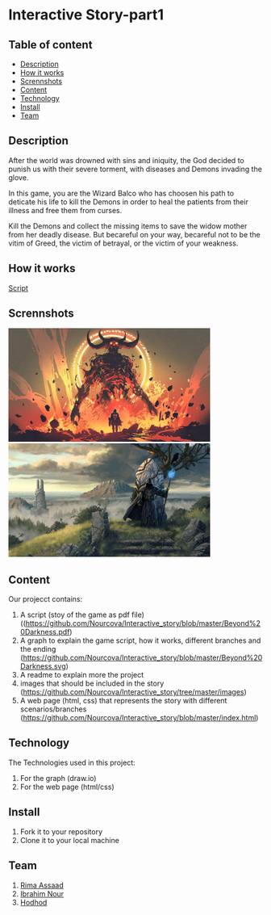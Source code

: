 # Interactive Story-part1

## Table of content
  - [Description](#description)
  - [How it works](#how-it-works)
  - [Scrennshots](#scrennshots)
  - [Content](#content)
  - [Technology](#technology)
  - [Install](#install)
  - [Team](#team)


## Description 
After the world was drowned with sins and iniquity, the God decided to punish us with their severe torment, with diseases and Demons invading the glove.

In this game, you are the Wizard Balco who has choosen his path to deticate his life to kill the Demons in order to heal the patients from their illness and free them from curses.

Kill the Demons and collect the missing items to save the widow mother from her deadly disease. But becareful on your way, becareful not to be the vitim of Greed, the victim of betrayal, or the victim of your weakness.

## How it works ##
[Script](https://github.com/Nourcova/Interactive_story/blob/master/Beyond%20Darkness.pdf)
## Scrennshots
<img src="images/image1.jpg" alt="drawing" width="400"/>

<img src="images/sacrifice.jpg" alt="sacrifice" width="400"/>

## Content 
Our projecct contains:
1. A script (stoy of the game as pdf file) ((https://github.com/Nourcova/Interactive_story/blob/master/Beyond%20Darkness.pdf)
2. A graph to explain the game script, how it works, different branches and the ending (https://github.com/Nourcova/Interactive_story/blob/master/Beyond%20Darkness.svg)
2. A readme to explain more the project
4. images that should be included in the story (https://github.com/Nourcova/Interactive_story/tree/master/images)
5. A web page (html, css) that represents the story with different scenarios/branches (https://github.com/Nourcova/Interactive_story/blob/master/index.html)

## Technology 
The Technologies used in this project:
1. For the graph (draw.io)
2. For the web page (html/css)

## Install
1. Fork it to your repository
2. Clone it to your local machine

## Team
1. [Rima Assaad](https://github.com/rimamohamedassaad)
2. [Ibrahim Nour](https://github.com/Nourcova)
3. [Hodhod](https://github.com/hodhod0)
